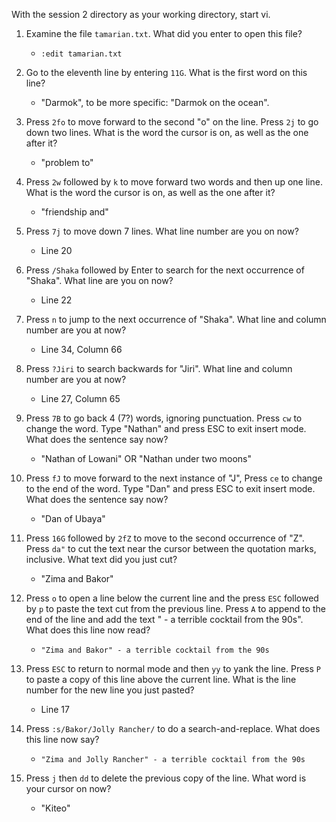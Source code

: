 With the session 2 directory as your working directory, start vi.

1. Examine the file `tamarian.txt`. What did you enter to open this file?

    * `:edit tamarian.txt`

2. Go to the eleventh line by entering `11G`. What is the first word
   on this line?
   
    * "Darmok", to be more specific: "Darmok on the ocean".

3. Press `2fo` to move forward to the second "o" on the line. Press
   `2j` to go down two lines. What is the word the cursor is on, as
   well as the one after it?
   
    * "problem to"

4. Press `2w` followed by `k` to move forward two words and then up
   one line. What is the word the cursor is on, as
   well as the one after it?
   
    * "friendship and"

5. Press `7j` to move down 7 lines. What line number are you on now?

    * Line 20

6. Press `/Shaka` followed by Enter to search for the next occurrence
   of "Shaka". What line are you on now?
   
    * Line 22

7. Press `n` to jump to the next occurrence of "Shaka". What line and
   column number are you at now?
   
    * Line 34, Column 66

8. Press `?Jiri` to search backwards for "Jiri". What line and column
   number are you at now?
   
    * Line 27, Column 65

9. Press `7B` to go back 4 (7?) words, ignoring punctuation. Press `cw` to
   change the word. Type "Nathan" and press ESC to exit insert
   mode. What does the sentence say now?
   
    * "Nathan of Lowani" OR "Nathan under two moons"

10. Press `fJ` to move forward to the next instance of "J", Press `ce`
    to change to the end of the word. Type "Dan" and press ESC to exit
    insert mode. What does the sentence say now?
    
    * "Dan of Ubaya"

11. Press `16G` followed by `2fZ` to move to the second occurrence of
    "Z". Press `da"` to cut the text near the cursor between the
    quotation marks, inclusive. What text did you just cut?
    
    * "Zima and Bakor"

12. Press `o` to open a line below the current line and the press
    `ESC` followed by `p` to paste the text cut from the previous
    line. Press `A` to append to the end of the line and add the text
    " - a terrible cocktail from the 90s". What does this line now read?
    
    * `"Zima and Bakor" - a terrible cocktail from the 90s`

13. Press `ESC` to return to normal mode and then `yy` to yank the
    line. Press `P` to paste a copy of this line above the current
    line. What is the line number for the new line you just pasted?
    
    * Line 17

14. Press `:s/Bakor/Jolly Rancher/` to do a search-and-replace. What
    does this line now say?
    
    * `"Zima and Jolly Rancher" - a terrible cocktail from the 90s`

15. Press `j` then `dd` to delete the previous copy of the line. What
    word is your cursor on now?
    
    * "Kiteo"
